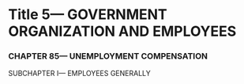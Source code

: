 
# Title 5— GOVERNMENT ORGANIZATION AND EMPLOYEES
### CHAPTER 85— UNEMPLOYMENT COMPENSATION

SUBCHAPTER I— EMPLOYEES GENERALLY

